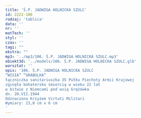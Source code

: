 ```yaml
---
title: 'Ś.P. JADWIGA HOLNICKA SZULC'
id: 2222-106
rodzaj: 'tablica'
data: ''
nr: ''
matTech: ''
styl: ''
czas: ''
tagi: ""
ekstra: ""
mp3: '../mp3/106. Ś.P. JADWIGA HOLNICKA SZULC.mp3'
obiekt3d: '../models/106. Ś.P. JADWIGA HOLNICKA SZULC.glb'
warsztat: ''
opis: '106. Ś.P. JADWIGA HOLNICKA SZULC
”WISIA” ”GRABULKA”
łączniczka sanitariuszka 35 Pułku Piechoty Armii Krajowej
zginęła bohatersko śmiercią w wieku 22 lat
w bitwie z Niemcami pod wsią Grężówka
dn. 20.VII.1944
Odznaczona Krzyżem Virtuti Militari
Wymiary: 13,8 cm x 6 cm
'
---
```


